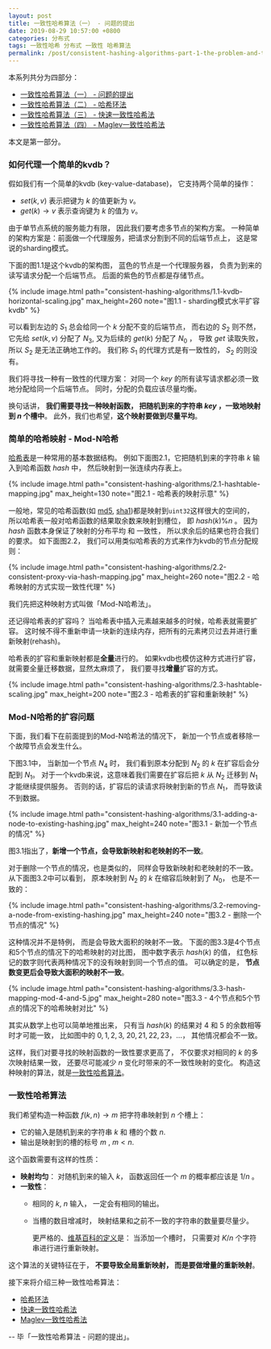 ```yaml
---
layout: post
title: 一致性哈希算法（一） - 问题的提出
date: 2019-08-29 10:57:00 +0800
categories: 分布式
tags: 一致性哈希 分布式 一致性 哈希算法
permalink: /post/consistent-hashing-algorithms-part-1-the-problem-and-the-concept
---
```


本系列共分为四部分：

* [一致性哈希算法（一） - 问题的提出](/post/consistent-hashing-algorithms-part-1-the-problem-and-the-concept)
* [一致性哈希算法（二） - 哈希环法](/post/consistent-hashing-algorithms-part-2-consistent-hash-ring)
* [一致性哈希算法（三） - 快速一致性哈希法](/post/consistent-hashing-algorithms-part-3-jump-consistent-hash)
* [一致性哈希算法（四） - Maglev一致性哈希法](/post/consistent-hashing-algorithms-part-4-maglev-consistent-hash)

本文是第一部分。

### 如何代理一个简单的kvdb？

假如我们有一个简单的kvdb (key-value-database)，
它支持两个简单的操作：

* $set(k, v)$ 表示把键为 $k$ 的值更新为 $v$。
* $get(k) \rightarrow v$ 表示查询键为 $k$ 的值为 $v$。

由于单节点系统的服务能力有限， 因此我们要考虑多节点的架构方案。
一种简单的架构方案是：前面做一个代理服务，把请求分割到不同的后端节点上，
这是常说的sharding模式。

下面的图1.1是这个kvdb的架构图， 蓝色的节点是一个代理服务器，
负责为到来的读写请求分配一个后端节点。 后面的紫色的节点都是存储节点。

{% include image.html path="consistent-hashing-algorithms/1.1-kvdb-horizontal-scaling.jpg" max_height=260 note="图1.1 - sharding模式水平扩容kvdb" %}

可以看到左边的 $S_1$ 总会给同一个 $k$ 分配不变的后端节点， 而右边的 $S_2$ 则不然，
它先给 $set(k,v)$ 分配了 $N_3$, 又为后续的 $get(k)$ 分配了 $N_0$ ， 导致 $get$ 读取失败，
所以 $S_2$ 是无法正确地工作的。 我们称 $S_1$ 的代理方式是有一致性的， $S_2$ 的则没有。

我们将寻找一种有一致性的代理方案：
对同一个 $key$ 的所有读写请求都必须一致地分配给同一个后端节点。
同时，分配的负载应该尽量均衡。

换句话讲， **我们需要寻找一种映射函数，
把随机到来的字符串 $key$ ，一致地映射到 $n$ 个槽中**。
此外，我们也希望，**这个映射要做到尽量平均**。

### 简单的哈希映射 - Mod-N哈希

[哈希表](https://zh.wikipedia.org/wiki/%E5%93%88%E5%B8%8C%E8%A1%A8)是一种常用的基本数据结构。
例如下面图2.1，它把随机到来的字符串 $k$ 输入到哈希函数 $hash$ 中， 然后映射到一张连续内存表上。

{% include image.html path="consistent-hashing-algorithms/2.1-hashtable-mapping.jpg" max_height=130 note="图2.1 - 哈希表的映射示意" %}

一般地，常见的哈希函数(如 [md5](https://en.wikipedia.org/wiki/MD5), [sha1](https://en.wikipedia.org/wiki/SHA-1))都是映射到`uint32`这样很大的空间的，
所以哈希表一般对哈希函数的结果取余数来映射到槽位， 即 $hash(k) \% n$ 。
因为 $hash$ 函数本身保证了映射的分布平均 和 一致性，
所以求余后的结果也符合我们的要求。 如下面图2.2，
我们可以用类似哈希表的方式来作为kvdb的节点分配规则：

{% include image.html path="consistent-hashing-algorithms/2.2-consistent-proxy-via-hash-mapping.jpg" max_height=260 note="图2.2 - 哈希映射的方式实现一致性代理" %}

我们先把这种映射方式叫做「Mod-N哈希法」。

还记得哈希表的扩容吗？ 当哈希表中插入元素越来越多的时候，哈希表就需要扩容。
这时候不得不重新申请一块新的连续内存，把所有的元素拷贝过去并进行重新映射(rehash)。

哈希表的扩容和重新映射都是**全量**进行的。 如果kvdb也模仿这种方式进行扩容，
就需要全量迁移数据，显然太麻烦了， 我们要寻找**增量**扩容的方式。

{% include image.html path="consistent-hashing-algorithms/2.3-hashtable-scaling.jpg" max_height=200 note="图2.3 - 哈希表的扩容和重新映射" %}

### Mod-N哈希的扩容问题

下面，我们看下在前面提到的Mod-N哈希法的情况下，
新加一个节点或者移除一个故障节点会发生什么。

下图3.1中， 当新加一个节点 $N_4$ 时， 我们看到原本分配到 $N_2$ 的 $k$ 在扩容后会分配到 $N_1$。
对于一个kvdb来说，这意味着我们需要在扩容后把 $k$ 从 $N_2$ 迁移到 $N_1$ 才能继续提供服务。
否则的话，扩容后的读请求将映射到新的节点 $N_1$， 而导致读不到数据。

{% include image.html path="consistent-hashing-algorithms/3.1-adding-a-node-to-existing-hashing.jpg" max_height=240 note="图3.1 - 新加一个节点的情况" %}

图3.1指出了，**新增一个节点，会导致新映射和老映射的不一致**。

对于删除一个节点的情况，也是类似的， 同样会导致新映射和老映射的不一致。
从下面图3.2中可以看到， 原本映射到 $N_2$ 的 $k$ 在缩容后映射到了 $N_0$， 也是不一致的：

{% include image.html path="consistent-hashing-algorithms/3.2-removing-a-node-from-existing-hashing.jpg" max_height=240 note="图3.2 - 删除一个节点的情况" %}

这种情况并不是特例， 而是会导致大面积的映射不一致。
下面的图3.3是4个节点和5个节点的情况下的哈希映射的对比图，
图中数字表示 $hash(k)$ 的值，
红色标记的数字则代表两种情况下的没有映射到同一个节点的值。
可以确定的是， **节点数变更后会导致大面积的映射不一致**。

{% include image.html path="consistent-hashing-algorithms/3.3-hash-mapping-mod-4-and-5.jpg" max_height=280 note="图3.3 - 4个节点和5个节点的情况下的哈希映射对比" %}

其实从数学上也可以简单地推出来， 只有当 $hash(k)$ 的结果对 $4$ 和 $5$ 的余数相等时才可能一致，
比如图中的 $0,1,2,3$, $20,21,22,23$，...， 其他情况都会不一致。

这样，我们对要寻找的映射函数的一致性要求更高了，
不仅要求对相同的 $k$ 的多次映射结果一致，
还要尽可能减少 $n$ 变化时带来的不一致性映射的变化。
构造这种映射的算法，就是[一致性哈希算法](https://zh.wikipedia.org/wiki/一致哈希)。

### 一致性哈希算法

我们希望构造一种函数 $f(k, n) \rightarrow m$ 把字符串映射到 $n$ 个槽上：

* 它的输入是随机到来的字符串 $k$ 和 槽的个数 $n$.
* 输出是映射到的槽的标号 $m$ , $m < n$.

这个函数需要有这样的性质：

* **映射均匀**： 对随机到来的输入 $k$， 函数返回任一个 $m$ 的概率都应该是  $1/n$ 。
* **一致性**：
  * 相同的 $k$, $n$ 输入， 一定会有相同的输出。
  * 当槽的数目增减时， 映射结果和之前不一致的字符串的数量要尽量少。

    更严格的、[维基百科的定义](https://zh.wikipedia.org/wiki/%E4%B8%80%E8%87%B4%E5%93%88%E5%B8%8C)是：
    当添加一个槽时，  只需要对 $K/n$ 个字符串进行进行重新映射。


<span class="highlighted" markdown="1">这个算法的关键特征在于， **不要导致全局重新映射， 而是要做增量的重新映射**。</span>

接下来将介绍三种一致性哈希算法：

* [哈希环法](/post/consistent-hashing-algorithms-part-2-consistent-hash-ring)
* [快速一致性哈希法](/post/consistent-hashing-algorithms-part-3-jump-consistent-hash)
* [Maglev一致性哈希法](/post/consistent-hashing-algorithms-part-4-maglev-consistent-hash)

-- 毕「一致性哈希算法 - 问题的提出」。
